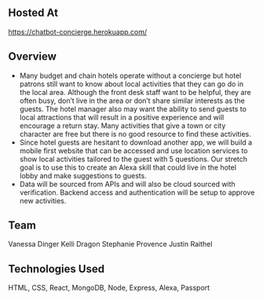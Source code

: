 ## Hosted At 
https://chatbot-concierge.herokuapp.com/

## Overview 

- Many budget and chain hotels operate without a concierge but hotel patrons still want to know about local activities that they can go do in the local area.  Although the front desk staff want to be helpful, they are often busy, don’t live in the area or don’t share similar interests as the guests.  The hotel manager also may want the ability to send guests to local attractions that will result in a positive experience and will encourage a return stay.  Many activities that give a town or city character are free but there is no good resource to find these activities.
-  Since hotel guests are hesitant to download another app, we will build a mobile first website that can be accessed and use location services to show local activities tailored to the guest with 5 questions.  Our stretch goal is to use this to create an Alexa skill that could live in the hotel lobby and make suggestions to guests.  
- Data will be sourced from APIs and will also be cloud sourced with verification.  Backend access and authentication will be setup to approve new activities.

## Team
Vanessa Dinger
Kelli Dragon
Stephanie Provence
Justin Raithel

## Technologies Used
HTML, CSS, React, MongoDB, Node, Express, Alexa, Passport
